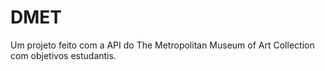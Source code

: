 # DMET
Um projeto feito com a API do The Metropolitan Museum of Art Collection com objetivos estudantis.
